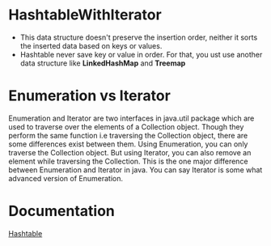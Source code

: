 # HashtableWithIterator

* This data structure doesn't preserve the insertion order, neither it sorts the inserted data based on keys or values.
* Hashtable never save key or value in order. For that, you ust use another data structure like <b>LinkedHashMap</b> and <b>Treemap</b>

# Enumeration vs Iterator
Enumeration and Iterator are two interfaces in java.util package which are used to traverse over the elements of a Collection object. Though they perform the same function i.e traversing the Collection object, there are some differences exist between them. Using Enumeration, you can only traverse the Collection object. But using Iterator, you can also remove an element while traversing the Collection. This is the one major difference between Enumeration and Iterator in java. You can say Iterator is some what advanced version of Enumeration.

# Documentation

<a href="https://docs.oracle.com/javase/7/docs/api/java/util/Hashtable.html">Hashtable</a>
</br>
